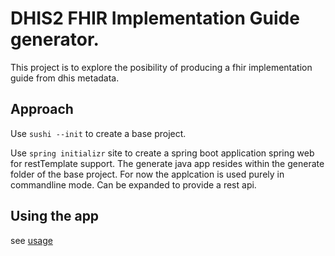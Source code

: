 # DHIS2 FHIR Implementation Guide generator.

This project is to explore the posibility of producing a fhir implementation guide from dhis metadata.

## Approach

Use `sushi --init` to create a base project.

Use `spring initializr` site to create a spring boot application spring web for restTemplate support.
The generate java app resides within the generate folder of the base project. 
For now the applcation is used purely in commandline mode.
Can be expanded to provide a rest api.

## Using the app
see [usage](USAGE.md)